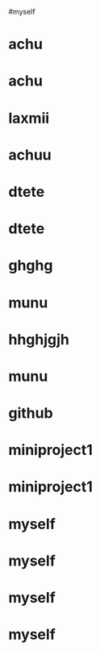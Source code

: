 #myself
# achu
# achu
# laxmii
# achuu
# dtete
# dtete
# ghghg
# munu
# hhghjgjh
# munu
# github
# miniproject1
# miniproject1
# myself
# myself
# myself
# myself
